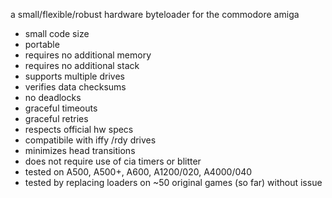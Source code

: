 a small/flexible/robust hardware byteloader for the commodore amiga

* small code size
* portable
* requires no additional memory
* requires no additional stack
* supports multiple drives
* verifies data checksums
* no deadlocks
* graceful timeouts
* graceful retries
* respects official hw specs
* compatibile with iffy /rdy drives
* minimizes head transitions
* does not require use of cia timers or blitter
* tested on A500, A500+, A600, A1200/020, A4000/040
* tested by replacing loaders on ~50 original games (so far) without issue
